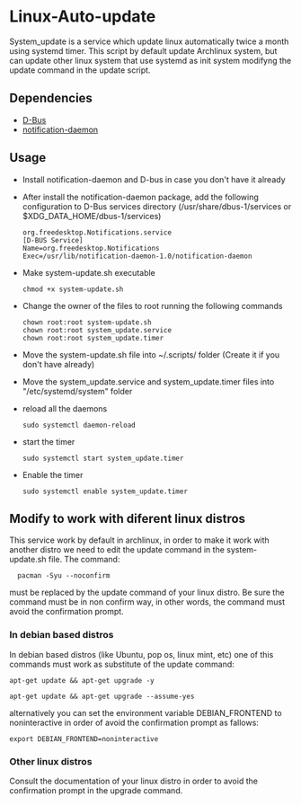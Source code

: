 # Linux-Auto-update

System_update is a service which update linux automatically twice a month using systemd timer. This script by default update Archlinux system, but can update other linux system that use systemd as init system modifyng the update command in the update script.

## Dependencies

- [D-Bus](https://wiki.archlinux.org/title/D-Bus)
- [notification-daemon](https://archlinux.org/packages/extra/x86_64/notification-daemon/)

## Usage
- Install notification-daemon and D-bus in case you don't have it already
- After install the notification-daemon package, add the following configuration to D-Bus services directory (/usr/share/dbus-1/services or $XDG_DATA_HOME/dbus-1/services)

      org.freedesktop.Notifications.service
      [D-BUS Service]
      Name=org.freedesktop.Notifications
      Exec=/usr/lib/notification-daemon-1.0/notification-daemon
- Make system-update.sh executable

      chmod +x system-update.sh
  
- Change the owner of the files to root running the following commands

      chown root:root system-update.sh
      chown root:root system_update.service
      chown root:root system_update.timer
  
- Move the system-update.sh file into ~/.scripts/ folder (Create it if you don't have already)
- Move the system_update.service and system_update.timer files into "/etc/systemd/system" folder
- reload all the daemons

      sudo systemctl daemon-reload

- start the timer

      sudo systemctl start system_update.timer

- Enable the timer

      sudo systemctl enable system_update.timer

## Modify to work with diferent linux distros
This service work by default in archlinux, in order to make it work with another distro we need to edit the update command in the system-update.sh file.
The command:

      pacman -Syu --noconfirm

must be replaced by the update command of your linux distro. Be sure the command must be in non confirm way, in other words, the command must avoid the confirmation prompt.

### In debian based distros
In debian based distros (like Ubuntu, pop os, linux mint, etc) one of this commands must work as substitute of the update command:

    apt-get update && apt-get upgrade -y

    apt-get update && apt-get upgrade --assume-yes

alternatively you can set the environment variable DEBIAN_FRONTEND to noninteractive in order of avoid the confirmation prompt as fallows:

    export DEBIAN_FRONTEND=noninteractive

### Other linux distros
Consult the documentation of your linux distro in order to avoid the confirmation prompt in the upgrade command.
